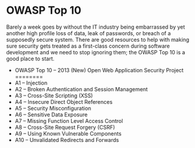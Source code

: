 # OWASP Top 10

Barely a week goes by without the IT industry being embarrassed by yet another high profile loss of data, leak of passwords, or breach of a supposedly secure system. There are good resources to help with making sure security gets treated as a first-class concern during software development and we need to stop ignoring them; the OWASP Top 10 is a good place to start.

* OWASP Top 10 – 2013 (New) 
Open Web Application Security Project
========
* A1 – Injection
* A2 – Broken Authentication and Session Management
* A3 – Cross-Site Scripting (XSS)
* A4 – Insecure Direct Object References
* A5 – Security Misconfiguration
* A6 – Sensitive Data Exposure
* A7 – Missing Function Level Access Control
* A8 – Cross-Site Request Forgery (CSRF)
* A9 – Using Known Vulnerable Components
* A10 – Unvalidated Redirects and Forwards
